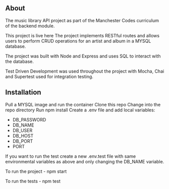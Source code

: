 ## About

The music library API project as part of the Manchester Codes curriculum of the backend module. 

This project is live here
The project implements  RESTful routes and allows users to perform CRUD operations for an artist and album in a MYSQL database.

The project was built with Node and Express and uses SQL to interact with the database.

Test Driven Development was used throughout the project with Mocha, Chai and Supertest used for integration testing.

## Installation

Pull a MYSQL image and run the container
Clone this repo
Change into the repo directory
Run npm install
Create a .env file and add local variables:
- DB_PASSWORD
- DB_NAME
- DB_USER
- DB_HOST
- DB_PORT
- PORT

If you want to run the test create a new .env.test file with same environmental variables as above and only changing the DB_NAME variable. 

To run the project - npm start

To run the tests - npm test